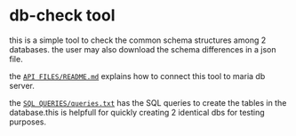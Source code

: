 # db-check tool
this is a simple tool to check the common schema structures among 2 databases.
the user may also download the schema differences in a json file.

the [`API FILES/README.md`](API%20FILES/README.MD) explains how to connect this tool to maria db server.

the [`SQL QUERIES/queries.txt`](SQL%20QUERIES/queries.txt) has the SQL queries to create the tables in the database.this is helpfull for quickly creating 2 identical dbs for testing purposes.
